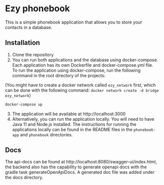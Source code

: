 # Ezy phonebook

This is a simple phonebook application that allows you to store your contacts in a database.

## Installation

1. Clone the repository
2. You can run both applications and the database using docker-compose. Each application has its own Dockerfile and docker-compose.yml file. To run the application using docker-compose, run the following command in the root directory of the projects:

(You might have to create a docker network called `ezy_network` first, which can be done with the following command: `docker network create -d bridge ezy_network`)

```bash
docker-compose up
```

3. The application will be available at http://localhost:3000
4. Alternatively, you can run the application locally. You will need to have Java 11 and Node.js installed. The instructions for running the applications locally can be found in the README files in the `phonebook-app` and `phonebook` directories.

## Docs

The api-docs can be found at http://localhost:8080/swagger-ui/index.html, the backend also has the capability to generate openapi docs with the gradle task generateOpenApiDocs. A generated doc file was added under the docs directory.